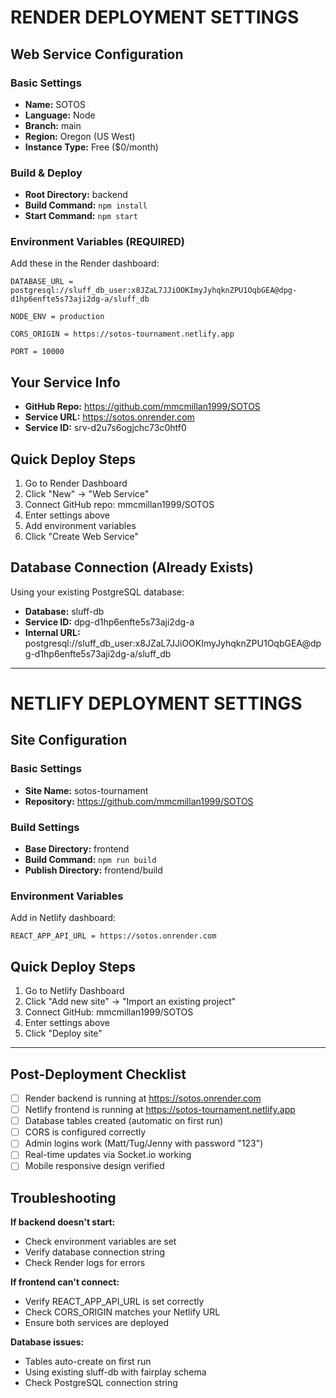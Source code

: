 # RENDER DEPLOYMENT SETTINGS

## Web Service Configuration

### Basic Settings
- **Name:** SOTOS
- **Language:** Node
- **Branch:** main
- **Region:** Oregon (US West)
- **Instance Type:** Free ($0/month)

### Build & Deploy
- **Root Directory:** backend
- **Build Command:** `npm install`
- **Start Command:** `npm start`

### Environment Variables (REQUIRED)
Add these in the Render dashboard:

```
DATABASE_URL = postgresql://sluff_db_user:x8JZaL7JJiOOKImyJyhqknZPU1OqbGEA@dpg-d1hp6enfte5s73aji2dg-a/sluff_db

NODE_ENV = production

CORS_ORIGIN = https://sotos-tournament.netlify.app

PORT = 10000
```

## Your Service Info
- **GitHub Repo:** https://github.com/mmcmillan1999/SOTOS
- **Service URL:** https://sotos.onrender.com
- **Service ID:** srv-d2u7s6ogjchc73c0htf0

## Quick Deploy Steps
1. Go to Render Dashboard
2. Click "New" → "Web Service"
3. Connect GitHub repo: mmcmillan1999/SOTOS
4. Enter settings above
5. Add environment variables
6. Click "Create Web Service"

## Database Connection (Already Exists)
Using your existing PostgreSQL database:
- **Database:** sluff-db
- **Service ID:** dpg-d1hp6enfte5s73aji2dg-a
- **Internal URL:** postgresql://sluff_db_user:x8JZaL7JJiOOKImyJyhqknZPU1OqbGEA@dpg-d1hp6enfte5s73aji2dg-a/sluff_db

---

# NETLIFY DEPLOYMENT SETTINGS

## Site Configuration

### Basic Settings
- **Site Name:** sotos-tournament
- **Repository:** https://github.com/mmcmillan1999/SOTOS

### Build Settings
- **Base Directory:** frontend
- **Build Command:** `npm run build`
- **Publish Directory:** frontend/build

### Environment Variables
Add in Netlify dashboard:

```
REACT_APP_API_URL = https://sotos.onrender.com
```

## Quick Deploy Steps
1. Go to Netlify Dashboard
2. Click "Add new site" → "Import an existing project"
3. Connect GitHub: mmcmillan1999/SOTOS
4. Enter settings above
5. Click "Deploy site"

---

## Post-Deployment Checklist

- [ ] Render backend is running at https://sotos.onrender.com
- [ ] Netlify frontend is running at https://sotos-tournament.netlify.app
- [ ] Database tables created (automatic on first run)
- [ ] CORS is configured correctly
- [ ] Admin logins work (Matt/Tug/Jenny with password "123")
- [ ] Real-time updates via Socket.io working
- [ ] Mobile responsive design verified

## Troubleshooting

**If backend doesn't start:**
- Check environment variables are set
- Verify database connection string
- Check Render logs for errors

**If frontend can't connect:**
- Verify REACT_APP_API_URL is set correctly
- Check CORS_ORIGIN matches your Netlify URL
- Ensure both services are deployed

**Database issues:**
- Tables auto-create on first run
- Using existing sluff-db with fairplay schema
- Check PostgreSQL connection string